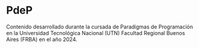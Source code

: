 # PdeP
Contenido desarrollado durante la cursada de Paradigmas de Programación en la Universidad Tecnológica Nacional (UTN) Facultad Regional Buenos Aires (FRBA) en el año 2024.
